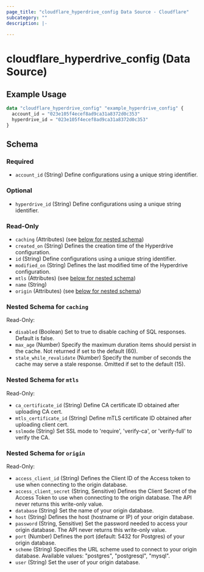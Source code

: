 ```yaml
---
page_title: "cloudflare_hyperdrive_config Data Source - Cloudflare"
subcategory: ""
description: |-
  
---
```


# cloudflare_hyperdrive_config (Data Source)



## Example Usage

```terraform
data "cloudflare_hyperdrive_config" "example_hyperdrive_config" {
  account_id = "023e105f4ecef8ad9ca31a8372d0c353"
  hyperdrive_id = "023e105f4ecef8ad9ca31a8372d0c353"
}
```

<!-- schema generated by tfplugindocs -->
## Schema

### Required

- `account_id` (String) Define configurations using a unique string identifier.

### Optional

- `hyperdrive_id` (String) Define configurations using a unique string identifier.

### Read-Only

- `caching` (Attributes) (see [below for nested schema](#nestedatt--caching))
- `created_on` (String) Defines the creation time of the Hyperdrive configuration.
- `id` (String) Define configurations using a unique string identifier.
- `modified_on` (String) Defines the last modified time of the Hyperdrive configuration.
- `mtls` (Attributes) (see [below for nested schema](#nestedatt--mtls))
- `name` (String)
- `origin` (Attributes) (see [below for nested schema](#nestedatt--origin))

<a id="nestedatt--caching"></a>
### Nested Schema for `caching`

Read-Only:

- `disabled` (Boolean) Set to true to disable caching of SQL responses. Default is false.
- `max_age` (Number) Specify the maximum duration items should persist in the cache. Not returned if set to the default (60).
- `stale_while_revalidate` (Number) Specify the number of seconds the cache may serve a stale response. Omitted if set to the default (15).


<a id="nestedatt--mtls"></a>
### Nested Schema for `mtls`

Read-Only:

- `ca_certificate_id` (String) Define CA certificate ID obtained after uploading CA cert.
- `mtls_certificate_id` (String) Define mTLS certificate ID obtained after uploading client cert.
- `sslmode` (String) Set SSL mode to 'require', 'verify-ca', or 'verify-full' to verify the CA.


<a id="nestedatt--origin"></a>
### Nested Schema for `origin`

Read-Only:

- `access_client_id` (String) Defines the Client ID of the Access token to use when connecting to the origin database.
- `access_client_secret` (String, Sensitive) Defines the Client Secret of the Access Token to use when connecting to the origin database. The API never returns this write-only value.
- `database` (String) Set the name of your origin database.
- `host` (String) Defines the host (hostname or IP) of your origin database.
- `password` (String, Sensitive) Set the password needed to access your origin database. The API never returns this write-only value.
- `port` (Number) Defines the port (default: 5432 for Postgres) of your origin database.
- `scheme` (String) Specifies the URL scheme used to connect to your origin database.
Available values: "postgres", "postgresql", "mysql".
- `user` (String) Set the user of your origin database.


